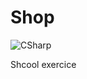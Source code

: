 # Shop

![CSharp](https://img.shields.io/badge/C%23-3776AB?style=for-the-badge&logo=c-sharp&logoColor=white)

Shcool exercice
